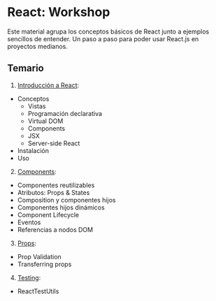 # React: Workshop

Este material agrupa los conceptos básicos de React junto a ejemplos sencillos de entender. Un paso a paso para poder usar React.js en proyectos medianos.

## Temario

1. [Introducción a React](01_basics.md):
  * Conceptos
    * Vistas
    * Programación declarativa
    * Virtual DOM
    * Components
    * JSX
    * Server-side React
  * Instalación
  * Uso
2. [Components](02_components.md):
  * Componentes reutilizables
  * Atributos: Props & States
  * Composition y componentes hijos
  * Componentes hijos dinámicos
  * Component Lifecycle
  * Eventos
  * Referencias a nodos DOM
3. [Props](03_props.md):
  * Prop Validation
  * Transferring props
4. [Testing](04_testing.md):
  * ReactTestUtils